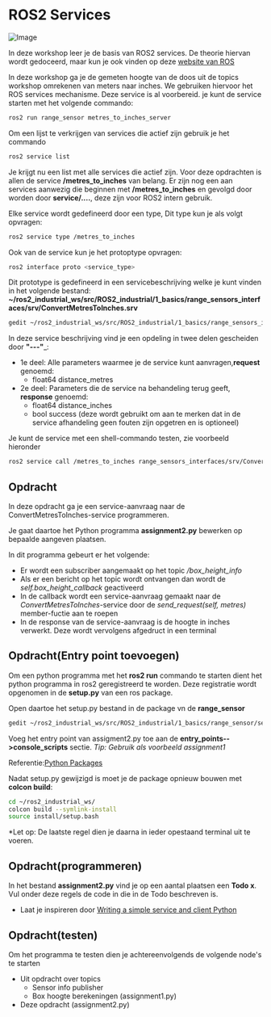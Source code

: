 # ROS2 Services

![Image](https://docs.ros.org/en/humble/_images/Service-SingleServiceClient.gif)


In deze workshop leer je de basis van ROS2 services. De theorie hiervan wordt gedoceerd, maar kun je ook vinden op deze [website van ROS](https://docs.ros.org/en/humble/Tutorials/Beginner-CLI-Tools/Understanding-ROS2-Services/Understanding-ROS2-Services.html)

In deze workshop ga je de gemeten hoogte van de doos uit de topics workshop omrekenen van meters naar inches. We gebruiken hiervoor het ROS services mechanisme. Deze service is al voorbereid.
je kunt de service starten met het volgende commando:
```bash
ros2 run range_sensor metres_to_inches_server
```

Om een lijst te verkrijgen van services die actief zijn gebruik je het commando
```bash
ros2 service list
```
Je krijgt nu een list met alle services die actief zijn. Voor deze opdrachten is allen de service __/metres_to_inches__ van belang. Er zijn nog een aan services aanwezig die beginnen met __/metres_to_inches__ en gevolgd door worden door __service/....__, deze zijn voor ROS2 intern gebruik.

Elke service wordt gedefineerd door een type, Dit type kun je als volgt opvragen:
```bash
ros2 service type /metres_to_inches
```
Ook van de service kun je het protoptype opvragen:
```bash
ros2 interface proto <service_type>
```
Dit prototype is gedefineerd in een servicebeschrijving welke je kunt vinden in het volgende bestand:
**~/ros2_industrial_ws/src/ROS2_industrial/1_basics/range_sensors_interfaces/srv/ConvertMetresToInches.srv**

```bash
gedit ~/ros2_industrial_ws/src/ROS2_industrial/1_basics/range_sensors_interfaces/srv/ConvertMetresToInches.srv 
```
In deze service beschrijving vind je een opdeling in twee delen gescheiden door __"---"___:
* 1e deel: Alle parameters waarmee je de service kunt aanvragen,__request__ genoemd:
    * float64 distance_metres
* 2e deel: Parameters die de service na behandeling terug geeft, __response__ genoemd:
    * float64 distance_inches
    * bool success (deze wordt gebruikt om aan te merken dat in de service afhandeling geen fouten zijn opgetren en is optioneel)

Je kunt de service met een shell-commando testen, zie voorbeeld hieronder

```bash
ros2 service call /metres_to_inches range_sensors_interfaces/srv/ConvertMetresToInches "{distance_metres : 1.0}"
```
## Opdracht
In deze opdracht ga je een service-aanvraag naar de ConvertMetresToInches-service programmeren. 

Je gaat daartoe het Python programma **assignment2.py** bewerken op bepaalde aangeven plaatsen.

In dit programma gebeurt er het volgende:
* Er wordt een subscriber aangemaakt op het topic */box_height_info*
* Als er een bericht op het topic wordt ontvangen dan wordt de *self.box_height_callback* geactiveerd
* In de callback wordt een service-aanvraag gemaakt naar de *ConvertMetresToInches*-service door de *send_request(self, metres)* member-fuctie aan te roepen
* In de response van de service-aanvraag is de hoogte in inches verwerkt. Deze wordt vervolgens afgedruct in een terminal

## Opdracht(Entry point toevoegen)
Om een python programma met het **ros2 run** commando te starten dient het python programma in ros2 geregistreerd te worden. Deze registratie wordt opgenomen in de **setup.py** van een ros package.

Open daartoe het setup.py bestand in de package vn de **range_sensor**
```bash
gedit ~/ros2_industrial_ws/src/ROS2_industrial/1_basics/range_sensor/setup.py 
```

Voeg het entry point van assigment2.py toe aan de **entry_points-->console_scripts** sectie. 
*Tip: Gebruik als voorbeeld assignment1*

Referentie:[Python Packages](https://docs.ros.org/en/humble/How-To-Guides/Developing-a-ROS-2-Package.html#python-packages)

Nadat setup.py gewijzigd is moet je de package opnieuw bouwen met **colcon build**:

```bash
cd ~/ros2_industrial_ws/
colcon build --symlink-install
source install/setup.bash
```

*Let op: De laatste regel dien je daarna in ieder opestaand terminal uit te voeren.

## Opdracht(programmeren)
In het bestand **assignment2.py** vind je op een aantal plaatsen een **Todo x**. Vul onder deze regels de code in  die in de Todo beschreven is.
* Laat je inspireren door [Writing a simple service and client Python](https://docs.ros.org/en/humble/Tutorials/Writing-A-Simple-Py-Service-And-Client.html)

## Opdracht(testen)
Om het programma te testen dien je achtereenvolgends de volgende node's te starten
* Uit opdracht over topics
    * Sensor info publisher
    * Box hoogte berekeningen (assignment1.py)
* Deze opdracht (assignment2.py)